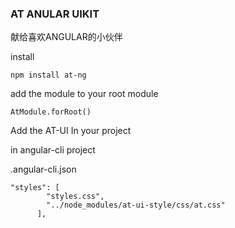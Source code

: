 ### AT ANULAR UIKIT

献给喜欢ANGULAR的小伙伴

install

```
npm install at-ng
```

add the module to your root module

```
AtModule.forRoot()

```
Add the AT-UI In your project

in angular-cli project

.angular-cli.json

```
"styles": [
        "styles.css",
        "../node_modules/at-ui-style/css/at.css"
      ],
```

